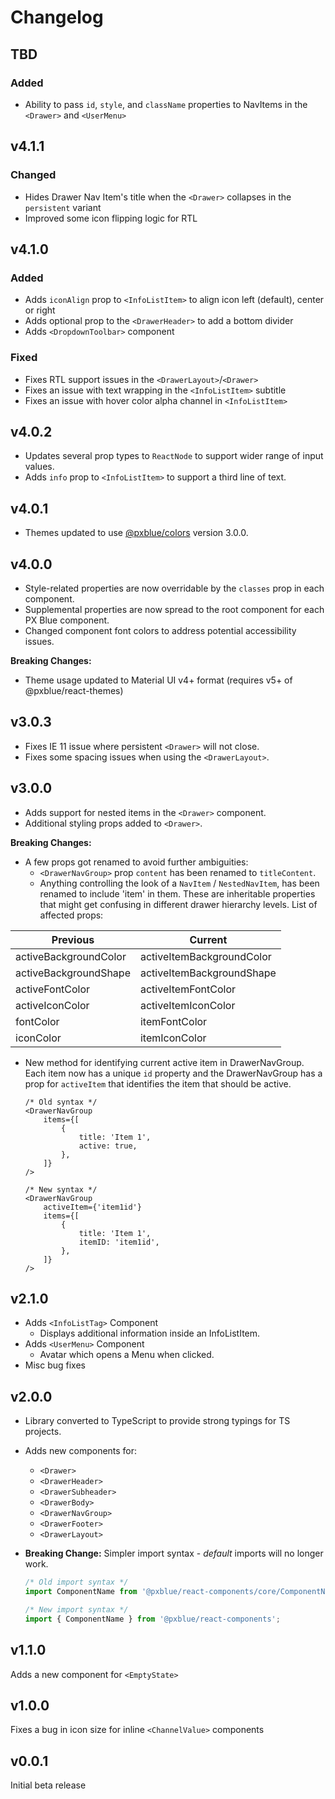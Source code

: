 # Changelog

## TBD

### Added

-   Ability to pass `id`, `style`, and `className` properties to NavItems in the `<Drawer>` and `<UserMenu>`

## v4.1.1

### Changed

-   Hides Drawer Nav Item's title when the `<Drawer>` collapses in the `persistent` variant
-   Improved some icon flipping logic for RTL

## v4.1.0

### Added

-   Adds `iconAlign` prop to `<InfoListItem>` to align icon left (default), center or right
-   Adds optional prop to the `<DrawerHeader>` to add a bottom divider
-   Adds `<DropdownToolbar>` component

### Fixed

-   Fixes RTL support issues in the `<DrawerLayout>`/`<Drawer>`
-   Fixes an issue with text wrapping in the `<InfoListItem>` subtitle
-   Fixes an issue with hover color alpha channel in `<InfoListItem>`

## v4.0.2

-   Updates several prop types to `ReactNode` to support wider range of input values.
-   Adds `info` prop to `<InfoListItem>` to support a third line of text.

## v4.0.1

-   Themes updated to use [@pxblue/colors](https://www.npmjs.com/package/@pxblue/colors) version 3.0.0.

## v4.0.0

-   Style-related properties are now overridable by the `classes` prop in each component.
-   Supplemental properties are now spread to the root component for each PX Blue component.
-   Changed component font colors to address potential accessibility issues.

**Breaking Changes:**

-   Theme usage updated to Material UI v4+ format (requires v5+ of @pxblue/react-themes)

## v3.0.3

-   Fixes IE 11 issue where persistent `<Drawer>` will not close.
-   Fixes some spacing issues when using the `<DrawerLayout>`.

## v3.0.0

-   Adds support for nested items in the `<Drawer>` component.
-   Additional styling props added to `<Drawer>`.

**Breaking Changes:**

-   A few props got renamed to avoid further ambiguities:
    -   `<DrawerNavGroup>` prop `content` has been renamed to `titleContent`.
    -   Anything controlling the look of a `NavItem` / `NestedNavItem`, has been renamed to include 'item' in them. These are inheritable properties that might get confusing in different drawer hierarchy levels. List of affected props:

| Previous              | Current                   |
| --------------------- | ------------------------- |
| activeBackgroundColor | activeItemBackgroundColor |
| activeBackgroundShape | activeItemBackgroundShape |
| activeFontColor       | activeItemFontColor       |
| activeIconColor       | activeItemIconColor       |
| fontColor             | itemFontColor             |
| iconColor             | itemIconColor             |

-   New method for identifying current active item in DrawerNavGroup. Each item now has a unique `id` property and the DrawerNavGroup has a prop for `activeItem` that identifies the item that should be active.

    ```tsx
    /* Old syntax */
    <DrawerNavGroup
        items={[
            {
                title: 'Item 1',
                active: true,
            },
        ]}
    />

    /* New syntax */
    <DrawerNavGroup
      	activeItem={'item1id'}
        items={[
            {
                title: 'Item 1',
              	itemID: 'item1id',
            },
        ]}
    />
    ```

## v2.1.0

-   Adds `<InfoListTag>` Component
    -   Displays additional information inside an InfoListItem.
-   Adds `<UserMenu>` Component
    -   Avatar which opens a Menu when clicked.
-   Misc bug fixes

## v2.0.0

-   Library converted to TypeScript to provide strong typings for TS projects.
-   Adds new components for:
    -   `<Drawer>`
    -   `<DrawerHeader>`
    -   `<DrawerSubheader>`
    -   `<DrawerBody>`
    -   `<DrawerNavGroup>`
    -   `<DrawerFooter>`
    -   `<DrawerLayout>`
-   **Breaking Change:** Simpler import syntax - _default_ imports will no longer work.

    ```typescript
    /* Old import syntax */
    import ComponentName from '@pxblue/react-components/core/ComponentName';

    /* New import syntax */
    import { ComponentName } from '@pxblue/react-components';
    ```

## v1.1.0

Adds a new component for `<EmptyState>`

## v1.0.0

Fixes a bug in icon size for inline `<ChannelValue>` components

## v0.0.1

Initial beta release
